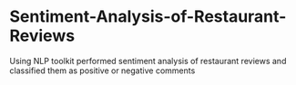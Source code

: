 # Sentiment-Analysis-of-Restaurant-Reviews
Using NLP toolkit performed sentiment analysis of restaurant reviews and classified them as positive or negative comments
